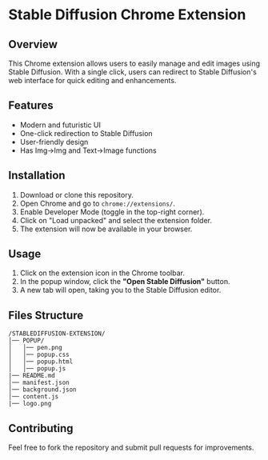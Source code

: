 # Stable Diffusion Chrome Extension

## Overview
This Chrome extension allows users to easily manage and edit images using Stable Diffusion. With a single click, users can redirect to Stable Diffusion's web interface for quick editing and enhancements.

## Features
- Modern and futuristic UI
- One-click redirection to Stable Diffusion
- User-friendly design
- Has Img->Img and Text->Image functions

## Installation
1. Download or clone this repository.
2. Open Chrome and go to `chrome://extensions/`.
3. Enable Developer Mode (toggle in the top-right corner).
4. Click on "Load unpacked" and select the extension folder.
5. The extension will now be available in your browser.

## Usage
1. Click on the extension icon in the Chrome toolbar.
2. In the popup window, click the **"Open Stable Diffusion"** button.
3. A new tab will open, taking you to the Stable Diffusion editor.

## Files Structure
```
/STABLEDIFFUSION-EXTENSION/
│── POPUP/
│   │── pen.png
│   │── popup.css
│   │── popup.html
│   │── popup.js
|── README.md
│── manifest.json
│── background.json
│── content.js
|── logo.png

```

## Contributing
Feel free to fork the repository and submit pull requests for improvements.

